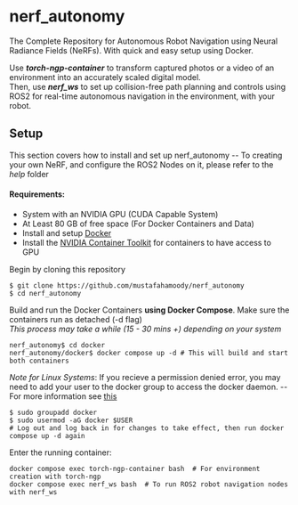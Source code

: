 # nerf_autonomy
The Complete Repository for Autonomous Robot Navigation using Neural Radiance Fields (NeRFs). With quick and easy setup using Docker. 

Use ***torch-ngp-container*** to transform captured photos or a video of an environment into an accurately scaled digital model. \
Then, use ***nerf_ws*** to set up collision-free path planning and controls using ROS2 for real-time autonomous navigation in the environment, with your robot.

## Setup
This section covers how to install and set up nerf_autonomy 
-- To creating your own NeRF, and configure the ROS2 Nodes on it, please refer to the *help* folder

#### Requirements:
- System with an NVIDIA GPU (CUDA Capable System)
- At Least 80 GB of free space (For Docker Containers and Data)
- Install and setup [Docker](https://www.docker.com/) 
- Install the [NVIDIA Container Toolkit](https://docs.nvidia.com/datacenter/cloud-native/container-toolkit/latest/install-guide.html) for containers to have access to GPU


Begin by cloning this repository
```
$ git clone https://github.com/mustafahamoody/nerf_autonomy
$ cd nerf_autonomy
```

Build and run the Docker Containers **using Docker Compose**. Make sure the containers run as detached (-d flag) \
*This process may take a while (15 - 30 mins +) depending on your system* 
```
nerf_autonomy$ cd docker
nerf_autonomy/docker$ docker compose up -d # This will build and start both containers
```

*Note for Linux Systems*: If you recieve a permission denied error, you may need to add your user to the docker group to access the docker daemon. 
-- For more information see [this](https://docs.docker.com/engine/install/linux-postinstall/)
```
$ sudo groupadd docker
$ sudo usermod -aG docker $USER
# Log out and log back in for changes to take effect, then run docker compose up -d again
```

Enter the running container:
```
docker compose exec torch-ngp-container bash  # For environment creation with torch-ngp
docker compose exec nerf_ws bash  # To run ROS2 robot navigation nodes with nerf_ws
```

